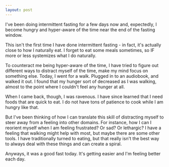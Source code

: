 ```yaml
---
layout: post
---
```


I've been doing intermittent fasting for a few days now and, expectedly, I become hungry and hyper-aware of the time near the end of the fasting window. 

This isn't the first time I have done intermittent fasting - in fact, it's actually close to how I naturally eat. I forget to eat some meals sometimes, so IF more or less systemizes what I do naturally. 

To counteract me being hyper-aware of the time, I have tried to figure out different ways to distract myself of the time, make my mind focus on something else. Today, I went for a walk. Plugged in to an audiobook, and walked it out. I found that my hunger sort of decreased as I was walking, almost to the point where I couldn't feel any hunger at all. 

When I came back, though, I was ravenous. I have since learned that I need foods that are quick to eat. I do not have tons of patience to cook while I am hungry like that. 

But I've been thinking of how I can translate this skill of distracting myself to steer away from a feeling into other domains. For instance, how I can I reorient myself when I am feeling frustrated? Or sad? Or lethargic? I have a feeling that walking might help with most, but maybe there are some other tools. I have traditionally turned to eating, but that really isn't the best way to always deal with these things and can create a spiral. 

Anyways, it was a good fast today. It's getting easier and I'm feeling better each day.